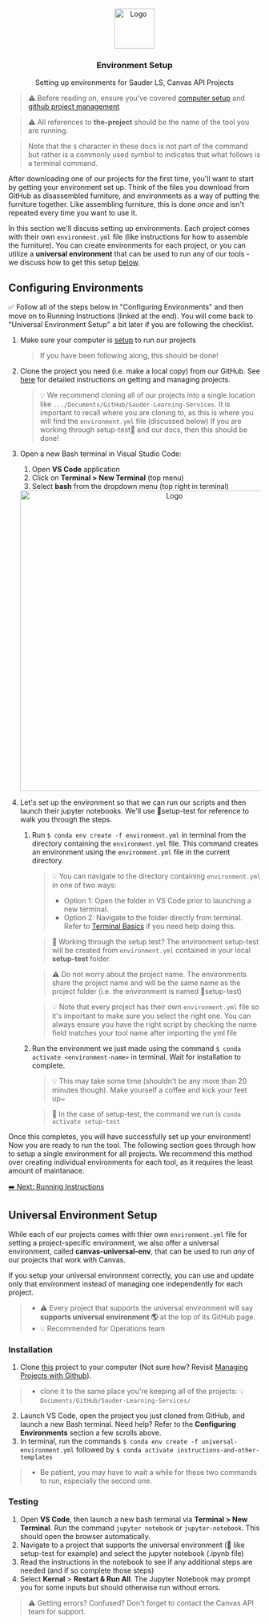 <br />
<p align="center">
  <div align="center">
    <img src="../imgs/earth.png" alt="Logo" height="80">
  </div>

  <h3 align="center">Environment Setup</h3>

  <p align="center">
  Setting up environments for Sauder LS, Canvas API Projects
    <br />
  </p>
</p>

> ⚠️ Before reading on, ensure you've covered [computer setup](computer-setup.md) and [github project management](github-project-management.md)

> ⚠️ All references to **the-project** should be the name of the tool you are running.

> Note that the `$` character in these docs is not part of the command but rather is a commonly used symbol to indicates that what follows is a terminal command.

After downloading one of our projects for the first time, you'll want to start by getting your environment set up. Think of the files you download from GitHub as disassembled furniture, and environments as a way of putting the furniture together. Like assembling furniture, this is done _once_ and isn't repeated every time you want to use it.

In this section we'll discuss setting up environments. Each project comes with their own `environment.yml` file (like instructions for how to assemble the furniture). You can create environments for each project, or you can utilize a **universal environment** that can be used to run any of our tools - we discuss how to get this setup [below](#universal-environment-setup).

## Configuring Environments
:white_check_mark: Follow all of the steps below in "Configuring Environments" and then move on to Running Instructions (linked at the end). You will come back to "Universal Environment Setup" a bit later if you are following the checklist. 

1. Make sure your computer is [setup](computer-setup.md) to run our projects
    > If you have been following along, this should be done!

2. Clone the project you need (i.e. make a local copy) from our GitHub. See [here](github-project-management.md) for detailed instructions on getting and managing projects.

   > 💡 We recommend cloning all of our projects into a single location like `.../Documents/GitHub/Sauder-Learning-Services`. It is important to recall where you are cloning to, as this is where you will find the `environment.yml` file (discussed below)
   > If you are working through setup-test👷 and our docs, then this should be done! 

3. Open a new Bash terminal in Visual Studio Code:
 
   1. Open **VS Code** application
   2. Click on **Terminal > New Terminal** (top menu)
   3. Select **bash** from the dropdown menu (top right in terminal)

   <div align="center">
      <img src="../imgs/sauder-ops-guide/vscode-terminal.png" alt="Logo" width="600">
   </div>

4. Let's set up the environment so that we can run our scripts and then launch their jupyter notebooks. We'll use 👷setup-test for reference to walk you through the steps.

   1. Run `$ conda env create -f environment.yml` in terminal from the directory containing the `environment.yml` file. This command creates an environment using the `environment.yml` file in the current directory.

      > 💡 You can navigate to the directory containing `environment.yml` in one of two ways:
         > - Option 1: Open the folder in VS Code prior to launching a new terminal.
         > - Option 2: Navigate to the folder directly from terminal. Refer to [Terminal Basics](terminal-basics.md) if you need help doing this.

      > 👷 Working through the setup test? The environment setup-test will be created from `environment.yml` contained in your local **setup-test** folder.

      > ⚠️ Do not worry about the project name. The environments share the project name and will be the same name as the project folder (i.e. the environment is named 👷setup-test)

      > 💡 Note that every project has their own `environment.yml` file so it's important to make sure you select the right one. You can always ensure you have the right script by checking the name field matches your tool name after importing the yml file

   1. Run the environment we just made using the command `$ conda activate <environment-name>` in terminal. Wait for installation to complete.
      > 💡 This may take some time (shouldn't be any more than 20 minutes though). Make yourself a coffee and kick your feet up~

      > 👷 In the case of setup-test, the command we run is `conda activate setup-test`


Once this completes, you will have successfully set up your environment! Now you are ready to run the tool. The following section goes through how to setup a single environment for all projects. We recommend this method over creating individual environments for each tool, as it requires the least amount of maintanace.

[➡️ Next: Running Instructions](running-instructions.md)

## Universal Environment Setup

While each of our projects comes with thier own `environment.yml` file for setting a project-specific environment, we also offer a universal environment, called **canvas-universal-env**, that can be used to run _any_ of our projects that work with Canvas.

If you setup your universal environment correctly, you can use and update only that environment instead of managing one independently for each project.

> - ⚠️ Every project that supports the universal environment will say **supports universal environment 🌎** at the top of its GitHub page.
> - 💡 Recommended for Operations team

### Installation

1. Clone [this](https://github.com/saud-learning-services/instructions-and-other-templates) project to your computer (Not sure how? Revisit [Managing Projects with Github](github-project-management.md)).
> - clone it to the same place you're keeping all of the projects: 💡 `Documents/GitHub/Sauder-Learning-Services/`
2. Launch VS Code, open the project you just cloned from GitHub, and launch a new Bash terminal. Need help? Refer to the **Configuring Environments** section a few scrolls above.
3. In terminal, run the commands `$ conda env create -f universal-environment.yml` followed by `$ conda activate instructions-and-other-templates`
> - Be patient, you may have to wait a while for these two commands to run, especially the second one.

### Testing

1. Open **VS Code**, then launch a new bash terminal via **Terminal > New Terminal**. Run the command `jupyter notebook` or `jupyter-notebook`. This should open the browser automatically.
2. Navigate to a project that supports the universal environment (👷 like setup-test for example) and select the jupyter notebook (.ipynb file)
3. Read the instructions in the notebook to see if any additional steps are needed (and if so complete those steps)
4. Select **Kernal** > **Restart & Run All**. The Jupyter Notebook may prompt you for some inputs but should otherwise run without errors.

> ⚠️ Getting errors? Confused? Don't forget to contact the Canvas API team for support.
